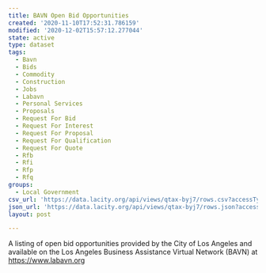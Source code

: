 ```yaml
---
title: BAVN Open Bid Opportunities
created: '2020-11-10T17:52:31.786159'
modified: '2020-12-02T15:57:12.277044'
state: active
type: dataset
tags:
  - Bavn
  - Bids
  - Commodity
  - Construction
  - Jobs
  - Labavn
  - Personal Services
  - Proposals
  - Request For Bid
  - Request For Interest
  - Request For Proposal
  - Request For Qualification
  - Request For Quote
  - Rfb
  - Rfi
  - Rfp
  - Rfq
groups:
  - Local Government
csv_url: 'https://data.lacity.org/api/views/qtax-byj7/rows.csv?accessType=DOWNLOAD'
json_url: 'https://data.lacity.org/api/views/qtax-byj7/rows.json?accessType=DOWNLOAD'
layout: post

---
```

A listing of open bid opportunities provided by the City of Los Angeles and available on the Los Angeles Business Assistance Virtual Network (BAVN) at https://www.labavn.org
